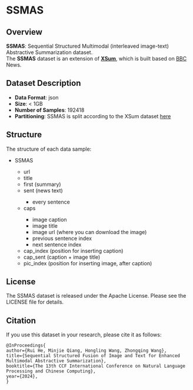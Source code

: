 # SSMAS

## Overview
**SSMAS**: Sequential Structured Multimodal (interleaved image-text) Abstractive Summarization dataset.  
The **SSMAS** dataset is an extension of [**XSum**](https://github.com/EdinburghNLP/XSum), which is built based on [BBC](https://www.bbc.com/news) News.  

## Dataset Description

- **Data Format**: json  
- **Size**: < 1GB  
- **Number of Samples**: 192418  
- **Partitioning**: SSMAS is split according to the XSum dataset [here](https://github.com/EdinburghNLP/XSum/blob/master/XSum-Dataset/XSum-TRAINING-DEV-TEST-SPLIT-90-5-5.json) 

## Structure

The structure of each data sample:

<ul>
    <li>SSMAS</li>
    <ul>
        <li>url</li>
        <li>title</li>
        <li>first (summary)</li>
        <li>sent (news text)</li>
        <ul>
            <li>every sentence</li>
        </ul>
        <li>caps</li>
        <ul>
            <li>image caption</li>
            <li>image title</li>
            <li>image url (where you can download the image)</li>
            <li>previous sentence index</li>
            <li>next sentence index</li>
        </ul>
        <li>cap_index (position for inserting caption)</li>
        <li>cap_sent (caption + image title)</li>
        <li>pic_index (position for inserting image, after caption)</li>
    </ul>
</ul>


## License

The SSMAS dataset is released under the Apache License. Please see the LICENSE file for details.

## Citation

If you use this dataset in your research, please cite it as follows:

```
@InProceedings{
author={Rui He, Minjie Qiang, Hongling Wang, Zhongqing Wang},
title={Sequential Structured Fusion of Image and Text for Enhanced Multimodal Abstractive Summarization},
booktitle={The 13th CCF International Conference on Natural Language Processing and Chinese Computing},
year={2024},
}
```

